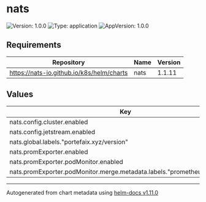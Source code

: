 # nats

![Version: 1.0.0](https://img.shields.io/badge/Version-1.0.0-informational?style=flat-square) ![Type: application](https://img.shields.io/badge/Type-application-informational?style=flat-square) ![AppVersion: 1.0.0](https://img.shields.io/badge/AppVersion-1.0.0-informational?style=flat-square)

## Requirements

| Repository | Name | Version |
|------------|------|---------|
| https://nats-io.github.io/k8s/helm/charts | nats | 1.1.11 |

## Values

| Key | Type | Default | Description |
|-----|------|---------|-------------|
| nats.config.cluster.enabled | bool | `true` |  |
| nats.config.jetstream.enabled | bool | `true` |  |
| nats.global.labels."portefaix.xyz/version" | string | `"v0.54.0"` |  |
| nats.promExporter.enabled | bool | `true` |  |
| nats.promExporter.podMonitor.enabled | bool | `true` |  |
| nats.promExporter.podMonitor.merge.metadata.labels."prometheus.io/operator" | string | `"portefaix"` |  |

----------------------------------------------
Autogenerated from chart metadata using [helm-docs v1.11.0](https://github.com/norwoodj/helm-docs/releases/v1.11.0)
